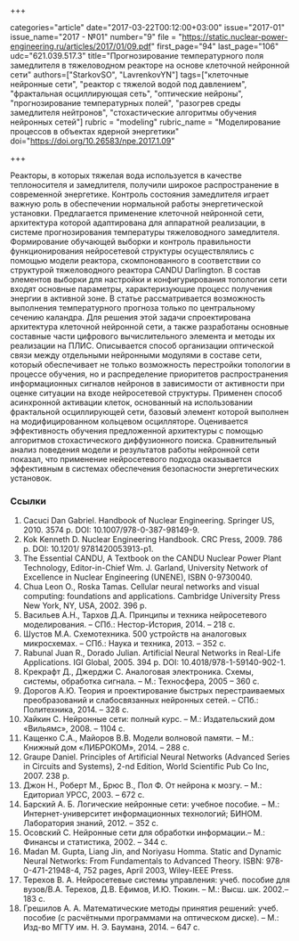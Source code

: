 +++

categories="article"
date="2017-03-22T00:12:00+03:00"
issue="2017-01"
issue_name="2017 - №01"
number="9"
file = "https://static.nuclear-power-engineering.ru/articles/2017/01/09.pdf"
first_page="94"
last_page="106"
udc="621.039.517.3"
title="Прогнозирование температурного поля замедлителя в тяжеловодном реакторе на основе клеточной нейронной сети"
authors=["StarkovSO", "LavrenkovYN"]
tags=["клеточные нейронные сети", "реактор с тяжелой водой под давлением", "фрактальная осциллирующая сеть", "оптические нейроны", "прогнозирование температурных полей", "разогрев среды замедлителя нейтронов", "стохастические алгоритмы обучения нейронных сетей"]
rubric = "modeling"
rubric_name = "Моделирование процессов в объектах ядерной энергетики"
doi="https://doi.org/10.26583/npe.2017.1.09"

+++

Реакторы, в которых тяжелая вода используется в качестве теплоносителя и замедлителя, получили широкое распространение в современной энергетике. Контроль состояния замедлителя играет важную роль в обеспечении нормальной работы энергетической установки. Предлагается применение клеточной нейронной сети, архитектура которой адаптирована для аппаратной реализации, в системе прогнозирования температуры тяжеловодного замедлителя. Формирование обучающей выборки и контроль правильности функционирования нейросетевой структуры осуществлялись с помощью модели реактора, скомпонованного в соответствии со структурой тяжеловодного реактора CANDU Darlington. В состав элементов выборки для настройки и конфигурирования топологии сети входят основные параметры, характеризующие процесс получения энергии в активной зоне. В статье рассматривается возможность выполнения температурного прогноза только по центральному сечению каландра. Для решения этой задачи спроектирована архитектура клеточной нейронной сети, а также разработаны основные составные части цифрового вычислительного элемента и методы их реализации на ПЛИС. Описывается способ организации оптической связи между отдельными нейронными модулями в составе сети, который обеспечивает не только возможность перестройки топологии в процессе обучения, но и распределение приоритетов распространения информационных сигналов нейронов в зависимости от активности при оценке ситуации на входе нейросетевой структуры. Применен способ асинхронной активации клеток, основанный на использовании фрактальной осциллирующей сети, базовый элемент которой выполнен на модифицированном кольцевом осцилляторе. Оценивается эффективность обучения предложенной архитектуры с помощью алгоритмов стохастического диффузионного поиска. Сравнительный анализ поведения модели и результатов работы нейронной сети показал, что применение нейросетевого подхода оказывается эффективным в системах обеспечения безопасности энергетических установок.

### Ссылки

1. Cacuci Dan Gabriel. Handbook of Nuclear Engineering. Springer US, 2010. 3574 p. DOI: 10.1007/978-0-387-98149-9.
2. Kok Kenneth D. Nuclear Engineering Handbook. CRC Press, 2009. 786 p. DOI: 10.1201/ 9781420053913-p1.
3. The Essential CANDU, A Textbook on the CANDU Nuclear Power Plant Technology, Editor-in-Chief Wm. J. Garland, University Network of Excellence in Nuclear Engineering (UNENE), ISBN 0-9730040.
4. Chua Leon O., Roska Tamas. Cellular neural networks and visual computing: foundations and applications. Cambridge University Press New York, NY, USA, 2002. 396 p.
5. Васильев А.Н., Тархов Д.А. Принципы и техника нейросетевого моделирования. – СПб.: Нестор-История, 2014. – 218 с.
6. Шустов М.А. Схемотехника. 500 устройств на аналоговых микросхемах. – СПб.: Наука и техника, 2013. – 352 с.
7. Rabunal Juan R., Dorado Julian. Artificial Neural Networks in Real-Life Applications. IGI Global, 2005. 394 p. DOI: 10.4018/978-1-59140-902-1.
8. Крекрафт Д., Джерджи С. Аналоговая электроника. Схемы, системы, обработка сигнала. – М.: Техносфера, 2005 – 360 с.
9. Дорогов А.Ю. Теория и проектирование быстрых перестраиваемых преобразований и слабосвязанных нейронных сетей. – СПб.: Политехника, 2014. – 328 с.
10. Хайкин С. Нейронные сети: полный курс. – М.: Издательский дом «Вильямс», 2008. – 1104 с.
11. Кащенко С.А., Майоров В.В. Модели волновой памяти. – М.: Книжный дом «ЛИБРОКОМ», 2014. – 288 с.
12. Graupe Daniel. Principles of Artificial Neural Networks (Advanced Series in Circuits and Systems), 2-nd Edition, World Scientific Pub Co Inc, 2007. 238 p.
13. Джон Н., Роберт М., Брюс В., Пол Ф. От нейрона к мозгу. – М.: Едиториал УРСС, 2003. – 672 с.
14. Барский А. Б. Логические нейронные сети: учебное пособие. – М.: Интернет-университет информационных технологий; БИНОМ. Лаборатория знаний, 2012. – 352 с.
15. Осовский С. Нейронные сети для обработки информации.– М.: Финансы и статистика, 2002. – 344 с.
16. Madan M. Gupta, Liang Jin, and Noriyasu Homma. Static and Dynamic Neural Networks: From Fundamentals to Advanced Theory. ISBN: 978-0-471-21948-4, 752 pages, April 2003, Wiley-IEEE Press.
17. Терехов В. А. Нейросетевые системы управления: учеб. пособие для вузов/В.А. Терехов, Д.В. Ефимов, И.Ю. Тюкин. – М.: Высш. шк. 2002.–183 с.
18. Грешилов А. А. Математические методы принятия решений: учеб. пособие (с расчётными программами на оптическом диске). – М.: Изд-во МГТУ им. Н. Э. Баумана, 2014. – 647 с.